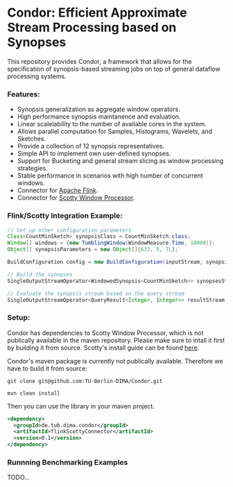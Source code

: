 # Condor: Efficient Approximate Stream Processing based on Synopses

This repository provides Condor, a framework that allows for the specification of synopsis-based streaming jobs on top of general dataflow processing systems.

### Features:
- Synopsis generalization as aggregate window operators.
- High performance synopsis maintanence and evaluation. 
- Linear scalelability to the number of available cores in the system.
- Allows parallel computation for Samples, Histograms, Wavelets, and Sketches.
- Provide a collection of 12 synopsis representatives. 
- Simple API to implement own user-defined synopses.
- Support for Bucketing and general stream slicing as window processing strategies.
- Stable performance in scenarios with high number of concurrent windows.
- Connector for [Apache Flink](https://flink.apache.org/).
- Connector for [Scotty Window Processor](https://github.com/TU-Berlin-DIMA/scotty-window-processor/).

### Flink/Scotty Integration Example:

```java
// Set up other configuration parameters
Class<CountMinSketch> synopsisClass = CountMinSketch.class;
Window[] windows = {new TumblingWindow(WindowMeasure.Time, 10000)};
Object[] synopsisParameters = new Object[]{633, 5, 7L};

BuildConfiguration config = new BuildConfiguration(inputStream, synopsisClass, windows, synopsisParameters, parallelism);

// Build the synopses
SingleOutputStreamOperator<WindowedSynopsis<CountMinSketch>> synopsesStream = SynopsisBuilder.build(env, config);

// Evaluate the synopsis stream based on the query stream
SingleOutputStreamOperator<QueryResult<Integer, Integer>> resultStream = ApproximateDataAnalytics.queryLatest(synopsesStream, queryStream, new QueryCountMin());
```

### Setup:
Condor has dependencies to Scotty Window Processor, which is not publically available in the maven repository. Please make sure to intall it first by building it from source.
Scotty's install guide can be found [here](https://github.com/TU-Berlin-DIMA/scotty-window-processor/). 

Condor's maven package is currently not publically available.
Therefore we have to build it from source:

`
git clone git@github.com:TU-Berlin-DIMA/Condor.git
`

`
mvn clean install
`

Then you can use the library in your maven project.

```xml
<dependency> 
  <groupId>de.tub.dima.condor</groupId>
  <artifactId>flinkScottyConnector</artifactId>
  <version>0.1</version>
</dependency>
```

### Runnning Benchmarking Examples
TODO...
